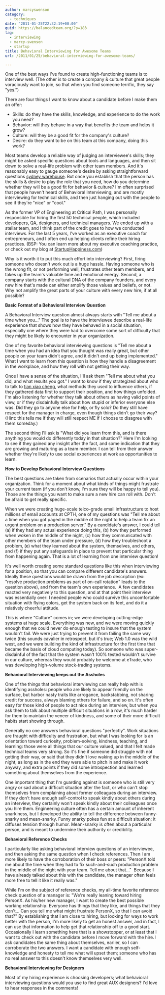```yaml
---
author: marcyswenson
category:
  - techniques
date: "2011-01-25T22:32:19+00:00"
guid: https://balancedteam.org/?p=183
tag:
  - interviewing
  - marcy-swenson
  - startup
title: Behavioral Interviewing for Awesome Teams
url: /2011/01/25/behavioral-interviewing-for-awesome-teams/

---
```

One of the best ways I've found to create high-functioning teams is to interview well. (The other is to create a company & culture that great people voraciously want to join, so that when you find someone terrific, they say "yes.")

There are four things I want to know about a candidate before I make them an offer:

- Skills: do they have the skills, knowledge, and experience to do the work you need?
- Behavior: will they behave in a way that benefits the team and helps it grow?
- Culture: will they be a good fit for the company's culture?
- Desire: do they want to be on this team at this company, doing this work?

Most teams develop a reliable way of judging an interviewee's skills; they might be asked specific questions about tools and languages, and then sit down to solve a real-life problem with other team members. And it's reasonably easy to gauge someone's desire by asking straightforward questions [sydney warehouse](https://www.east-inflatables.com/blog/how-to-install-inflatable-movie-screen.html). But once you establish that the person has the skills & desire to play the role that you need, how do you determine whether they will be a good fit for behavior & culture? I'm often surprised that people haven't heard of Behavioral Interviewing, and are mostly interviewing for technical skills, and then just hanging out with the people to see if they're "nice" or "cool."

As the former VP of Engineering at Critical Path, I was personally responsible for hiring the first 50 technical people, which included developers, QA, designers, and technical managers. We ended up with a stellar team, and I think part of the credit goes to how we conducted interviews. For the last 5 years, I've worked as an executive coach for entrepreneurs, and I often end up helping clients refine their hiring practices. (BSP: You can learn more about my executive coaching practice, or check out my blog at [StartupHappiness.com](http://startuphappiness.com))

Why is it worth it to put this much effort into interviewing? First, firing someone who doesn't work out is a huge hassle. Having someone who is the wrong fit, or not performing well, frustrates other team members, and takes up the team's valuable time and emotional energy. Second, a company starts with the cultural DNA of the company founders, and every new hire that's made can either amplify those values and beliefs, or not. Why not amplify the great parts of your culture with every new hire, if at all possible?

**Basic Format of a Behavioral Interview Question**

A Behavioral Interview question almost always starts with "Tell me about a time when you..." The goal is to have the interviewee describe a real-life experience that shows how they have behaved in a social situation, especially one where they were had to overcome some sort of difficulty that they might be likely to encounter in your organization.

One of my favorite behavioral interviewing questions is "Tell me about a time when you had an idea that you thought was really great, but other people on your team didn't agree, and it didn't end up being implemented." What I want to learn from this question is how they handle a disagreement in the workplace, and how they roll with not getting their way.

Once I have a sense of the situation, I'll ask them "Tell me about what you did, and what results you got." I want to know if they strategized about who to talk to [tian xiao cheng](http://www.zhruichen.com), what methods they used to influence others, if they gathered data first to support their position, and how things unfolded. I'm also listening for whether they talk about others as having valid points of view, or if they disdainfully talk about how stupid or inferior everyone else was. Did they go to anyone else for help, or fly solo? Do they still have respect for the manager in charge, even though things didn't go their way? (Hint: this tells me if they will still respect ME if I choose to disagree with them someday.)

The second thing I'll ask is "What did you learn from this, and is there anything you would do differently today in that situation?" Here I'm looking to see if they gained any insight after the fact, and some indication that they are growing and maturing as a team member. I can tell from their answer whether they're likely to use social experiences at work as opportunities to learn.

**How to Develop Behavioral Interview Questions**

The best questions are taken from scenarios that actually occur within your organization. Think for a moment about what kinds of things might frustrate your current team (if you don't know, I'm sure they will be happy to tell you). Those are the things you want to make sure a new hire can roll with. Don't be afraid to get really specific.

When we were creating huge-scale telco-grade email infrastructure to host millions of email accounts at CPTH, one of my questions was "Tell me about a time when you got paged in the middle of the night to help a team fix an urgent problem on a production server." By a candidate's answer, I could tell (a) if they had any actual experience doing this, (b) how they performed when woken in the middle of the night, (c) how they communicated with other members of the team under pressure, (d) how they troubleshoot a problem, (e) what they learned about the system, themselves, and others, and (f) if they put any safeguards in place to prevent that particular thing from happening again. That is a lot of learning from one interview question!

It's well worth creating some standard questions like this when interviewing for a position, so that you can compare different candidate's answers. Ideally these questions would be drawn from the job description (ex: "resolve production problems as part of on-call rotation" leads to the question above), and from the team's own experience.  A few candidates reacted very negatively to this question, and at that point their interview was essentially over: I needed people who could survive this uncomfortable situation with flying colors, get the system back on its feet, and do it a relatively cheerful attitude.

This is where "Culture" comes in; we were developing cutting-edge systems at huge scale. Everything was new, and we were moving quickly enough that we could never do enough testing to insure that the system wouldn't fail. We were just trying to prevent it from failing the same way twice (this sounds cavalier in retrospect, but it's true; Web 1.0 was the wild west, and we were building the kind of infrastructure for the first time that became the basis of cloud computing today). So someone who was super-disdainful of the fact that the system wasn't 100% tested wouldn't survive in our culture, whereas they would probably be welcome at eTrade, who was developing high-volume stock-trading systems.

**Behavioral Interviewing keeps out the Assholes**

One of the things that behavioral interviewing can really help with is identifying assholes: people who are likely to appear friendly on the surface, but harbor nasty traits like arrogance, backstabbing, not sharing credit for success, always blaming others for failure, and so on. It's often easy for those kind of people to act nice during an interview, but when you ask them to talk about multiple difficult situations in a row, it's much harder for them to maintain the veneer of kindness, and some of their more difficult habits start showing through.

Generally no one answers behavioral questions "perfectly". Work situations are fraught with difficulty and frustration, but what I was looking for is an orientation toward curiosity, problem-solving, kindness, teaching, and learning: those were all things that our culture valued, and that I felt made technical teams very strong. So it's fine if someone did struggle with not getting their way, or said that they didn't love waking up in the middle of the night, as long as in the end they were able to pitch in and make it work anyway, and extra points if they did some introspection and learned something about themselves from the experience.

One important thing that I'm guarding against is someone who is still very angry or sad about a difficult situation after the fact, or who can't stop themselves from complaining about former colleagues during an interview. If they don't have enough self-control to speak kindly about others during an interview, they certainly won't speak kindly about their colleagues once you hire them. Engineering culture often has a certain amount of inherent snarkiness, but I developed the ability to tell the difference between funny-snarky and mean-snarky. Funny snarky pokes fun at a difficult situation; it diffuses tension through humor. Mean-snarky is often about a particular person, and is meant to undermine their authority or credibility.

**Behavioral Reference Checks**

I particularly like asking behavioral interview questions of an interviewee, and then asking the same question when I check references. Then I am more likely to have the corroboration of their boss or peers: "PersonX told me about the time when they had to fix such-and-such production problem in the middle of the night with your team. Tell me about that..."  Because I have already talked about this with the candidate, the manager often feels more free to tell it like it really was."

While I'm on the subject of reference checks, my all-time favorite reference check question of a manager is: "We're really leaning toward hiring PersonX. As his/her new manager, I want to create the best possible working relationship. Everyone has things that they like, and things that they don't... Can you tell me what might frustrate PersonX, so that I can avoid that?" By establishing that I am close to hiring, but looking for ways to work better with the person, I'm more likely to get an honest answer, and in fact, I can use that information to help get that relationship off to a good start. Occasionally I learn something here that is a showstopper, or at least that I want to check out with the candidate before I move forward with the hire. I ask candidates the same thing about themselves, earlier, so I can corroborate the two answers. I want a candidate with enough self-knowledge and honesty to tell me what will upset them; someone who has no real answer to this doesn't know themselves very well.

**Behavioral Interviewing for Designers**

Most of my hiring experience is choosing developers; what behavioral interviewing questions would you use to find great AUX designers? I'd love to hear responses in the comments!
